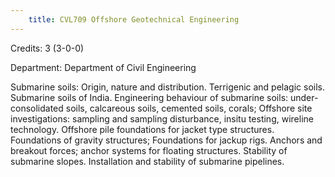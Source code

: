 ```yaml
---
    title: CVL709 Offshore Geotechnical Engineering
---
```

Credits: 3 (3-0-0)

Department: Department of Civil Engineering

Submarine soils: Origin, nature and distribution. Terrigenic and pelagic soils. Submarine soils of India. Engineering behaviour of submarine soils: under-consolidated soils, calcareous soils, cemented soils, corals; Offshore site investigations: sampling and sampling disturbance, insitu testing, wireline technology. Offshore pile foundations for jacket type structures. Foundations of gravity structures; Foundations for jackup rigs. Anchors and breakout forces; anchor systems for floating structures. Stability of submarine slopes. Installation and stability of submarine pipelines.